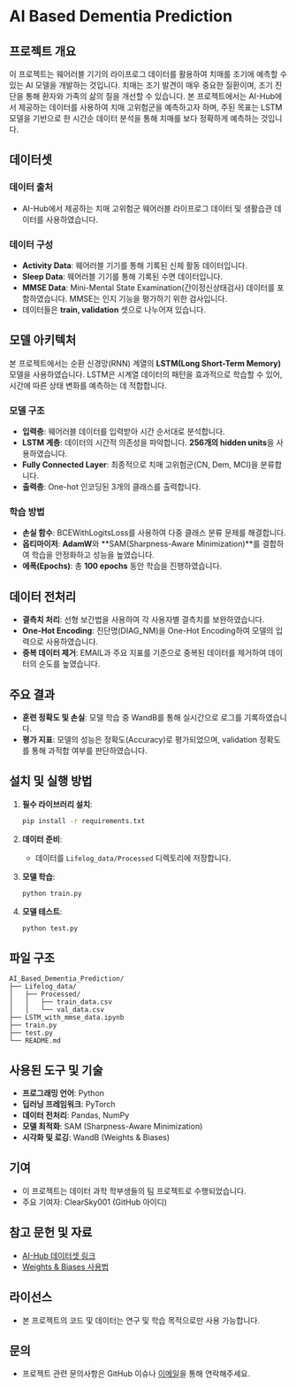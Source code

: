 # AI Based Dementia Prediction

## 프로젝트 개요

이 프로젝트는 웨어러블 기기의 라이프로그 데이터를 활용하여 치매를 조기에 예측할 수 있는 AI 모델을 개발하는 것입니다. 치매는 조기 발견이 매우 중요한 질환이며, 조기 진단을 통해 환자와 가족의 삶의 질을 개선할 수 있습니다. 본 프로젝트에서는 AI-Hub에서 제공하는 데이터를 사용하여 치매 고위험군을 예측하고자 하며, 주된 목표는 LSTM 모델을 기반으로 한 시간순 데이터 분석을 통해 치매를 보다 정확하게 예측하는 것입니다.

## 데이터셋

### 데이터 출처
- AI-Hub에서 제공하는 치매 고위험군 웨어러블 라이프로그 데이터 및 생활습관 데이터를 사용하였습니다.

### 데이터 구성
- **Activity Data**: 웨어러블 기기를 통해 기록된 신체 활동 데이터입니다.
- **Sleep Data**: 웨어러블 기기를 통해 기록된 수면 데이터입니다.
- **MMSE Data**: Mini-Mental State Examination(간이정신상태검사) 데이터를 포함하였습니다. MMSE는 인지 기능을 평가하기 위한 검사입니다.
- 데이터들은 **train, validation** 셋으로 나누어져 있습니다.

## 모델 아키텍처

본 프로젝트에서는 순환 신경망(RNN) 계열의 **LSTM(Long Short-Term Memory)** 모델을 사용하였습니다. LSTM은 시계열 데이터의 패턴을 효과적으로 학습할 수 있어, 시간에 따른 상태 변화를 예측하는 데 적합합니다.

### 모델 구조
- **입력층**: 웨어러블 데이터를 입력받아 시간 순서대로 분석합니다.
- **LSTM 계층**: 데이터의 시간적 의존성을 파악합니다. **256개의 hidden units**을 사용하였습니다.
- **Fully Connected Layer**: 최종적으로 치매 고위험군(CN, Dem, MCI)을 분류합니다.
- **출력층**: One-hot 인코딩된 3개의 클래스를 출력합니다.

### 학습 방법
- **손실 함수**: BCEWithLogitsLoss를 사용하여 다중 클래스 분류 문제를 해결합니다.
- **옵티마이저**: **AdamW**와 **SAM(Sharpness-Aware Minimization)**를 결합하여 학습을 안정화하고 성능을 높였습니다.
- **에폭(Epochs)**: 총 **100 epochs** 동안 학습을 진행하였습니다.

## 데이터 전처리

- **결측치 처리**: 선형 보간법을 사용하여 각 사용자별 결측치를 보완하였습니다.
- **One-Hot Encoding**: 진단명(DIAG_NM)을 One-Hot Encoding하여 모델의 입력으로 사용하였습니다.
- **중복 데이터 제거**: EMAIL과 주요 지표를 기준으로 중복된 데이터를 제거하여 데이터의 순도를 높였습니다.

## 주요 결과
- **훈련 정확도 및 손실**: 모델 학습 중 WandB를 통해 실시간으로 로그를 기록하였습니다.
- **평가 지표**: 모델의 성능은 정확도(Accuracy)로 평가되었으며, validation 정확도를 통해 과적합 여부를 판단하였습니다.

## 설치 및 실행 방법

1. **필수 라이브러리 설치**:
   ```sh
   pip install -r requirements.txt
   ```

2. **데이터 준비**:
   - 데이터를 `Lifelog_data/Processed` 디렉토리에 저장합니다.

3. **모델 학습**:
   ```sh
   python train.py
   ```

4. **모델 테스트**:
   ```sh
   python test.py
   ```

## 파일 구조

```
AI_Based_Dementia_Prediction/
├── Lifelog_data/
│   ├── Processed/
│   │   ├── train_data.csv
│   │   └── val_data.csv
├── LSTM_with_mmse_data.ipynb
├── train.py
├── test.py
└── README.md
```

## 사용된 도구 및 기술
- **프로그래밍 언어**: Python
- **딥러닝 프레임워크**: PyTorch
- **데이터 전처리**: Pandas, NumPy
- **모델 최적화**: SAM (Sharpness-Aware Minimization)
- **시각화 및 로깅**: WandB (Weights & Biases)

## 기여
- 이 프로젝트는 데이터 과학 학부생들의 팀 프로젝트로 수행되었습니다.
- 주요 기여자: ClearSky001 (GitHub 아이디)

## 참고 문헌 및 자료
- [AI-Hub 데이터셋 링크](https://aihub.or.kr/)
- [Weights & Biases 사용법](https://wandb.ai/site)

## 라이선스
- 본 프로젝트의 코드 및 데이터는 연구 및 학습 목적으로만 사용 가능합니다.

## 문의
- 프로젝트 관련 문의사항은 GitHub 이슈나 [이메일](mailto:clearsky001@example.com)을 통해 연락해주세요.
